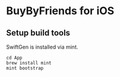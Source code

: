 # BuyByFriends for iOS


## Setup build tools

SwiftGen is installed via mint.

```
cd App
brew install mint
mint bootstrap
```
